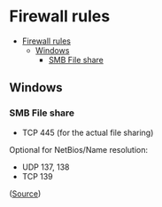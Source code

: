 # Firewall rules

- [Firewall rules](#firewall-rules)
  - [Windows](#windows)
    - [SMB File share](#smb-file-share)

## Windows

### SMB File share

- TCP 445 (for the actual file sharing)

Optional for NetBios/Name resolution:

- UDP 137, 138
- TCP 139

([Source](https://serverfault.com/a/346197))
